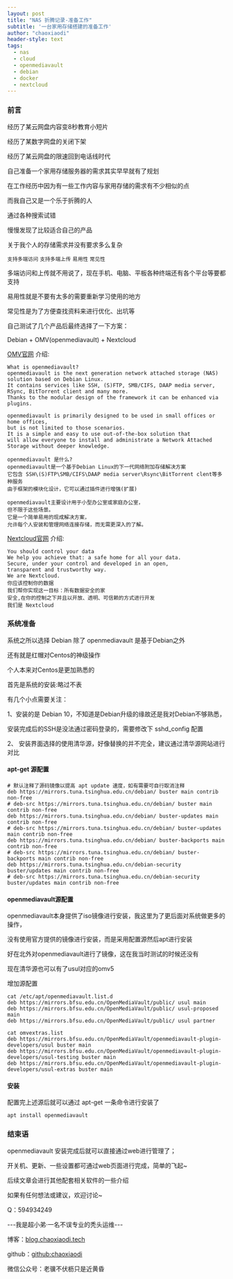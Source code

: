 ```yaml
---
layout: post
title: "NAS 折腾记录-准备工作"
subtitle: '一台家用存储搭建的准备工作'
author: "chaoxiaodi"
header-style: text
tags:
  - nas
  - cloud
  - openmediavault
  - debian
  - docker
  - nextcloud
---
```


### 前言

经历了某云网盘内容变8秒教育小短片

经历了某数字网盘的关闭下架

经历了某云网盘的限速回到电话线时代

自己准备一个家用存储服务器的需求其实早早就有了规划

在工作经历中因为有一些工作内容与家用存储的需求有不少相似的点

而我自己又是一个乐于折腾的人

通过各种搜索试错

慢慢发现了比较适合自己的产品

关于我个人的存储需求并没有要求多么复杂

`支持多端访问`
`支持多端上传`
`易用性`
`常见性`

多端访问和上传就不用说了，现在手机、电脑、平板各种终端还有各个平台等要都支持

易用性就是不要有太多的需要重新学习使用的地方

常见性是为了方便查找资料来进行优化、出坑等

自己测试了几个产品后最终选择了一下方案：

Debian + OMV(openmediavault) + Nextcloud

[OMV官网]() 介绍:
    
    What is openmediavault?
    openmediavault is the next generation network attached storage (NAS) solution based on Debian Linux. 
    It contains services like SSH, (S)FTP, SMB/CIFS, DAAP media server, RSync, BitTorrent client and many more. 
    Thanks to the modular design of the framework it can be enhanced via plugins.
    
    openmediavault is primarily designed to be used in small offices or home offices, 
    but is not limited to those scenarios. 
    It is a simple and easy to use out-of-the-box solution that
    will allow everyone to install and administrate a Network Attached Storage without deeper knowledge.
    
    openmediavault 是什么?
    openmediavault是一个基于Debian Linux的下一代网络附加存储解决方案
    它包含 SSH\(S)FTP\SMB/CIFS\DAAP media server\Rsync\BitTorrent clent等多种服务
    由于框架的模块化设计，它可以通过插件进行增强(扩展)
    
    openmediavault主要设计用于小型办公室或家庭办公室，
    但不限于这些场景。
    它是一个简单易用的现成解决方案，
    允许每个人安装和管理网络连接存储，而无需更深入的了解。
    
[Nextcloud官网](https://nextcloud.com/about/) 介绍:

    You should control your data
    We help you achieve that: a safe home for all your data. 
    Secure, under your control and developed in an open, 
    transparent and trustworthy way. 
    We are Nextcloud.
    你应该控制你的数据
    我们帮你实现这一目标：所有数据安全的家
    安全,在你的控制之下并且以开放、透明、可信赖的方式进行开发
    我们是 Nextcloud

### 系统准备

系统之所以选择 Debian 除了 openmediavault 是基于Debian之外

还有就是红帽对Centos的神级操作

个人本来对Centos是更加熟悉的

首先是系统的安装:略过不表

有几个小点需要关注：

1、安装的是 Debian 10，不知道是Debian升级的缘故还是我对Debian不够熟悉，

   安装完成后的SSH是没法通过密码登录的，需要修改下 sshd_config 配置
   
2、 安装界面选择的使用清华源，好像替换的并不完全，建议通过清华源网站进行对比

#### apt-get 源配置

    # 默认注释了源码镜像以提高 apt update 速度，如有需要可自行取消注释
    deb https://mirrors.tuna.tsinghua.edu.cn/debian/ buster main contrib non-free
    # deb-src https://mirrors.tuna.tsinghua.edu.cn/debian/ buster main contrib non-free
    deb https://mirrors.tuna.tsinghua.edu.cn/debian/ buster-updates main contrib non-free
    # deb-src https://mirrors.tuna.tsinghua.edu.cn/debian/ buster-updates main contrib non-free
    deb https://mirrors.tuna.tsinghua.edu.cn/debian/ buster-backports main contrib non-free
    # deb-src https://mirrors.tuna.tsinghua.edu.cn/debian/ buster-backports main contrib non-free
    deb https://mirrors.tuna.tsinghua.edu.cn/debian-security buster/updates main contrib non-free
    # deb-src https://mirrors.tuna.tsinghua.edu.cn/debian-security buster/updates main contrib non-free

#### openmediavault源配置

openmediavault本身提供了iso镜像进行安装，我这里为了更后面对系统做更多的操作，

没有使用官方提供的镜像进行安装，而是采用配置源然后apt进行安装

好在北外对openmediavault进行了镜像，这在我当时测试的时候还没有

现在清华源也可以有了usul对应的omv5
    
增加源配置
    
    cat /etc/apt/openmediavault.list.d
    deb https://mirrors.bfsu.edu.cn/OpenMediaVault/public/ usul main
    deb https://mirrors.bfsu.edu.cn/OpenMediaVault/public/ usul-proposed main
    deb https://mirrors.bfsu.edu.cn/OpenMediaVault/public/ usul partner
    
    cat omvextras.list
    deb https://mirrors.bfsu.edu.cn/OpenMediaVault/openmediavault-plugin-developers/usul buster main
    deb https://mirrors.bfsu.edu.cn/OpenMediaVault/openmediavault-plugin-developers/usul-testing buster main
    deb https://mirrors.bfsu.edu.cn/OpenMediaVault/openmediavault-plugin-developers/usul-extras buster main

#### 安装

配置完上述源后就可以通过 apt-get 一条命令进行安装了

    apt install openmediavault
    
### 结束语

openmediavault 安装完成后就可以直接通过web进行管理了；

开关机、更新、一些设置都可通过web页面进行完成，简单的飞起~

后续文章会进行其他配套相关软件的一些介绍

如果有任何想法或建议，欢迎讨论~

Q：594934249


---我是超小弟·一名不误专业的秃头运维---

博客：[blog.chaoxiaodi.tech](https://blog.chaoxiaodi.tech)

github：[github:chaoxiaodi](https://github.com/chaoxiaodi)

微信公众号：老骥不伏枥只是近黄昏
